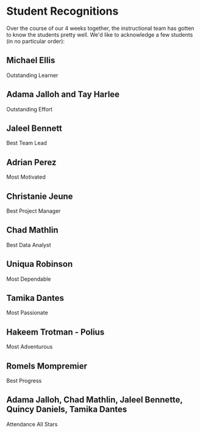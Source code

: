 # Student Recognitions

Over the course of our 4 weeks together, the instructional team has gotten to know the students pretty well. We'd like to acknowledge a few students (in no particular order):

## Michael Ellis
Outstanding Learner

## Adama Jalloh and Tay Harlee
Outstanding Effort

## Jaleel Bennett
Best Team Lead

## Adrian Perez
Most Motivated

## Christanie Jeune
Best Project Manager

## Chad Mathlin
Best Data Analyst

## Uniqua Robinson
Most Dependable

## Tamika Dantes
Most Passionate

## Hakeem Trotman - Polius
Most Adventurous

## Romels Mompremier
Best Progress

## Adama Jalloh, Chad Mathlin, Jaleel Bennette, Quincy Daniels, Tamika Dantes
Attendance All Stars
